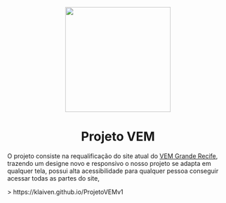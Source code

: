 <p align="center">
  <img src="https://user-images.githubusercontent.com/95566189/180925220-71abef0b-73b1-425f-8844-edaa3f5b859a.png" width=240/>
</p>

<h1 align="center"> Projeto VEM </h1>

<p>O projeto consiste na requalificação do site atual do <a href="http://vemgranderecife.com.br" target=_blank>VEM Grande Recife</a>, trazendo um designe novo e responsivo o nosso projeto se adapta em qualquer tela, possui alta acessibilidade para qualquer pessoa conseguir acessar todas as partes do site,</p>
> https://klaiven.github.io/ProjetoVEMv1
